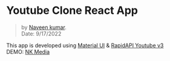 # Youtube Clone React App
> by [Naveen kumar](https://github.com/Code-kumar). <br />
Date: 9/17/2022

This app is developed using [Material UI](https://mui.com/) & [RapidAPI Youtube v3](https://rapidapi.com/ytdlfree/api/youtube-v31/) <br />
DEMO: [NK Media](https://nk-media.netlify.app/)
